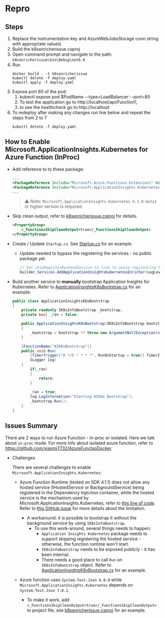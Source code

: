 # Repro

## Steps

1. Replace the instrumentation key and AzureWebJobsStorage conn string with appropriate values\
2. Build the k8senricherissue.csproj
3. Open command prompt and navigate to the path: `k8senricherissue\bin\Debug\net6.0`
4. Run 
    ```shell
    docker build . -t k8senricherissue
    kubectl delete -f deploy.yaml
    kubectl apply -f deploy.yaml
    ```
5. Expose port 80 of the pod: 
   1. kubectl expose pod $PodName --type=LoadBalancer --port=80
   2. To test the application go to http://localhost/api/Function1, 
   3. to see the healthcheck go to http://localhost
6. To redeploy after making any changes run line below and repeat the steps from 2 to 7
    ```shell
    kubectl delete -f deploy.yaml
    ```

## How to Enable Microsoft.ApplicationInsights.Kubernetes for Azure Function (InProc)

* Add reference to to these package:

    ```xml
    ...
    <PackageReference Include="Microsoft.Azure.Functions.Extensions" Version="1.1.0" />
    <PackageReference Include="Microsoft.ApplicationInsights.Kubernetes" Version="6.1.0-beta1" />
    ...
    ```
    > ⚠️ Note: `Microsoft.ApplicationInsights.Kubernetes 6.1.0-beta1` or higher version is required.

* Skip clean output, refer to [k8senricherissue.csproj](./k8senricherissue/k8senricherissue.csproj) for details.

    ```xml
    <PropertyGroup>
        <_FunctionsSkipCleanOutput>true</_FunctionsSkipCleanOutput>
    </PropertyGroup>
    ```

* Create / Update `Startup.cs`. See [Startup.cs](./k8senricherissue/Startup.cs) for an example.
  * Update needed to bypass the registering the services - no public package yet.

    ```csharp
    // Set skipRegisterBackendService to true to avoid registering hosted service, which is not supported in Azure Function.
    builder.Services.AddApplicationInsightsKubernetesEnricher(LogLevel.Trace, disableBackgroundService: true);
    ```
    
* Build another service to **manually** bootstrap Application Insights for Kubernetes. Refer to [ApplicationInsightsK8sBootstrap.cs](k8senricherissue/ApplicationInsightsK8sBootstrap.cs) for an example:

    ```csharp
    public class ApplicationInsightsK8sBootstrap
    {
        private readonly IK8sInfoBootstrap _bootstrap;
        private bool _ran = false;

        public ApplicationInsightsK8sBootstrap(IK8sInfoBootstrap bootstrap)
        {
            _bootstrap = bootstrap ?? throw new ArgumentNullException(nameof(bootstrap));
        }

        [FunctionName("AIK8sBootstrap")]
        public void Run(
            [TimerTrigger("0 */5 * * * *", RunOnStartup = true)] TimerInfo myTimer,
            ILogger log)
        {
            if(_ran)
            {
                return;
            }
            
            _ran = true;
            log.LogInformation("Starting AIK8s Bootstrap");
            _bootstrap.Run();
        }
    }
    ```

## Issues Summary

There are 2 ways to run Azure Function - in-proc or isolated. Here we talk about `in-proc` mode. For more info about isolated azure function, refer to <https://github.com/xiaomi7732/AzureFuncIsoDocker>.

* Challenges

    There are several challenges to enable `Microsoft.ApplicationInsights.Kubernetes`:

    * Azure Function Runtime (tested on SDK 4.1.1) does not allow any hosted service (IHostedService or BackgroundService) being registered in the Dependency Injection container, while the hosted service is the mechanism used by Microsoft.ApplicationInsights.Kubernetes, refer to [this line of code](https://github.com/microsoft/ApplicationInsights-Kubernetes/blob/c1368b7695c3bf8796c386cae3f1d58df0da5c90/src/ApplicationInsights.Kubernetes/Extensions/KubernetesServiceCollectionBuilder.cs#L146). Refer to [this GitHub issue](https://github.com/Azure/azure-functions-host/issues/5447#issuecomment-575368316) for more details about the limitation.
      * A workaround: it is possible to bootstrap it without the background service by using `IK8sInfoBootstrap`.
        * To use this work-around, several things needs to happen:
          * `Application Insights Kubernetes` package needs to support skipping registering the hosted service - otherwise, the function runtime won't start.
          * `IK8sInfoBootstrap` needs to be exposed publicly - it has been internal.
          * There needs a good place to call `Run` on `IK8sInfoBootstrap` object. Refer to [ApplicationInsightsK8sBootstrap.cs](./k8senricherissue/ApplicationInsightsK8sBootstrap.cs) for an example.
    
    * Azure function uses `System.Text.Json 6.0.0` while `Microsoft.ApplicationInsights.Kubernetes` depends on `System.Text.Json 7.0.1`.
      * To make it work, add `<_FunctionsSkipCleanOutput>true</_FunctionsSkipCleanOutput>` to project file, see [k8senricherissue.csproj](./k8senricherissue/k8senricherissue.csproj) for an example.



